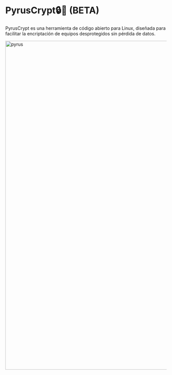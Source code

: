 # PyrusCrypt🔒🐲 (BETA)
PyrusCrypt es una herramienta de código abierto para Linux, diseñada para facilitar la encriptación de equipos desprotegidos sin pérdida de datos.

<img width="1536" height="1024" alt="pyrus" src="https://github.com/user-attachments/assets/a4e9c783-a19a-4997-9127-cf99f2dec7a8" />



